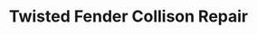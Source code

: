 ---
title: "Twisted Fender Collison Repair"
url: /goffstown/twisted-fender-collison-repair/
shop: car repair
---